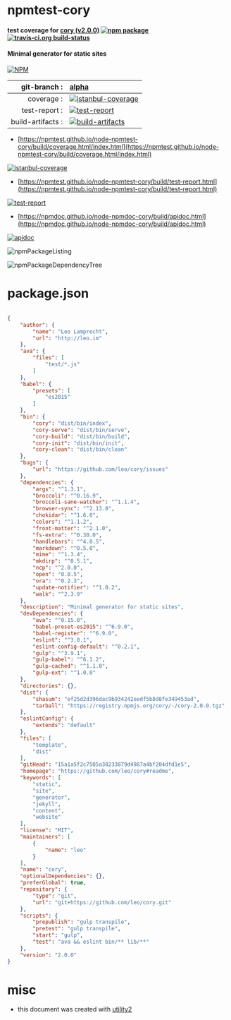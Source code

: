 # npmtest-cory

#### test coverage for  [cory (v2.0.0)](https://github.com/leo/cory#readme)  [![npm package](https://img.shields.io/npm/v/npmtest-cory.svg?style=flat-square)](https://www.npmjs.org/package/npmtest-cory) [![travis-ci.org build-status](https://api.travis-ci.org/npmtest/node-npmtest-cory.svg)](https://travis-ci.org/npmtest/node-npmtest-cory)

#### Minimal generator for static sites

[![NPM](https://nodei.co/npm/cory.png?downloads=true&downloadRank=true&stars=true)](https://www.npmjs.com/package/cory)

| git-branch : | [alpha](https://github.com/npmtest/node-npmtest-cory/tree/alpha)|
|--:|:--|
| coverage : | [![istanbul-coverage](https://npmtest.github.io/node-npmtest-cory/build/coverage.badge.svg)](https://npmtest.github.io/node-npmtest-cory/build/coverage.html/index.html)|
| test-report : | [![test-report](https://npmtest.github.io/node-npmtest-cory/build/test-report.badge.svg)](https://npmtest.github.io/node-npmtest-cory/build/test-report.html)|
| build-artifacts : | [![build-artifacts](https://npmtest.github.io/node-npmtest-cory/glyphicons_144_folder_open.png)](https://github.com/npmtest/node-npmtest-cory/tree/gh-pages/build)|

- [https://npmtest.github.io/node-npmtest-cory/build/coverage.html/index.html](https://npmtest.github.io/node-npmtest-cory/build/coverage.html/index.html)

[![istanbul-coverage](https://npmtest.github.io/node-npmtest-cory/build/screenCapture.buildCi.browser.%252Ftmp%252Fbuild%252Fcoverage.lib.html.png)](https://npmtest.github.io/node-npmtest-cory/build/coverage.html/index.html)

- [https://npmtest.github.io/node-npmtest-cory/build/test-report.html](https://npmtest.github.io/node-npmtest-cory/build/test-report.html)

[![test-report](https://npmtest.github.io/node-npmtest-cory/build/screenCapture.buildCi.browser.%252Ftmp%252Fbuild%252Ftest-report.html.png)](https://npmtest.github.io/node-npmtest-cory/build/test-report.html)

- [https://npmdoc.github.io/node-npmdoc-cory/build/apidoc.html](https://npmdoc.github.io/node-npmdoc-cory/build/apidoc.html)

[![apidoc](https://npmdoc.github.io/node-npmdoc-cory/build/screenCapture.buildCi.browser.%252Ftmp%252Fbuild%252Fapidoc.html.png)](https://npmdoc.github.io/node-npmdoc-cory/build/apidoc.html)

![npmPackageListing](https://npmtest.github.io/node-npmtest-cory/build/screenCapture.npmPackageListing.svg)

![npmPackageDependencyTree](https://npmtest.github.io/node-npmtest-cory/build/screenCapture.npmPackageDependencyTree.svg)



# package.json

```json

{
    "author": {
        "name": "Leo Lamprecht",
        "url": "http://leo.im"
    },
    "ava": {
        "files": [
            "test/*.js"
        ]
    },
    "babel": {
        "presets": [
            "es2015"
        ]
    },
    "bin": {
        "cory": "dist/bin/index",
        "cory-serve": "dist/bin/serve",
        "cory-build": "dist/bin/build",
        "cory-init": "dist/bin/init",
        "cory-clean": "dist/bin/clean"
    },
    "bugs": {
        "url": "https://github.com/leo/cory/issues"
    },
    "dependencies": {
        "args": "^1.3.1",
        "broccoli": "^0.16.9",
        "broccoli-sane-watcher": "^1.1.4",
        "browser-sync": "^2.13.0",
        "chokidar": "^1.6.0",
        "colors": "^1.1.2",
        "front-matter": "^2.1.0",
        "fs-extra": "^0.30.0",
        "handlebars": "^4.0.5",
        "markdown": "^0.5.0",
        "mime": "^1.3.4",
        "mkdirp": "^0.5.1",
        "ncp": "^2.0.0",
        "open": "0.0.5",
        "ora": "^0.2.3",
        "update-notifier": "^1.0.2",
        "walk": "^2.3.9"
    },
    "description": "Minimal generator for static sites",
    "devDependencies": {
        "ava": "^0.15.0",
        "babel-preset-es2015": "^6.9.0",
        "babel-register": "^6.9.0",
        "eslint": "^3.0.1",
        "eslint-config-default": "^0.2.1",
        "gulp": "^3.9.1",
        "gulp-babel": "^6.1.2",
        "gulp-cached": "^1.1.0",
        "gulp-ext": "^1.0.0"
    },
    "directories": {},
    "dist": {
        "shasum": "ef25d2d396dac9b934242eedf5b8d8fe349453ad",
        "tarball": "https://registry.npmjs.org/cory/-/cory-2.0.0.tgz"
    },
    "eslintConfig": {
        "extends": "default"
    },
    "files": [
        "template",
        "dist"
    ],
    "gitHead": "15a1a5f2c7505a38233879d4987a4bf204dfd1e5",
    "homepage": "https://github.com/leo/cory#readme",
    "keywords": [
        "static",
        "site",
        "generator",
        "jekyll",
        "content",
        "website"
    ],
    "license": "MIT",
    "maintainers": [
        {
            "name": "leo"
        }
    ],
    "name": "cory",
    "optionalDependencies": {},
    "preferGlobal": true,
    "repository": {
        "type": "git",
        "url": "git+https://github.com/leo/cory.git"
    },
    "scripts": {
        "prepublish": "gulp transpile",
        "pretest": "gulp transpile",
        "start": "gulp",
        "test": "ava && eslint bin/** lib/**"
    },
    "version": "2.0.0"
}
```



# misc
- this document was created with [utility2](https://github.com/kaizhu256/node-utility2)
